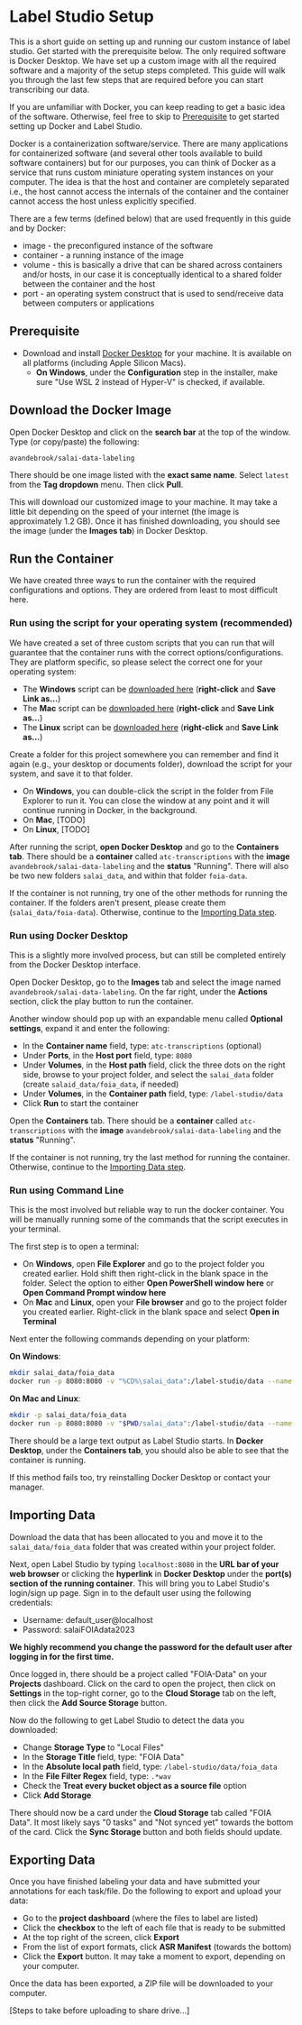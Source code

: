 # Label Studio Setup
This is a short guide on setting up and running our custom instance of label studio. Get started with the prerequisite below. The only required software is Docker Desktop. We have set up a custom image with all the required software and a majority of the setup steps completed. This guide will walk you through the last few steps that are required before you can start transcribing our data.

If you are unfamiliar with Docker, you can keep reading to get a basic idea of the software. Otherwise, feel free to skip to [Prerequisite](#prerequisite) to get started setting up Docker and Label Studio.

Docker is a containerization software/service. There are many applications for containerized software (and several other tools available to build software containers) but for our purposes, you can think of Docker as a service that runs custom miniature operating system instances on your computer. The idea is that the host and container are completely separated i.e., the host cannot access the internals of the container and the container cannot access the host unless explicitly specified.

There are a few terms (defined below) that are used frequently in this guide and by Docker:

* image - the preconfigured instance of the software
* container - a running instance of the image
* volume - this is basically a drive that can be shared across containers and/or hosts, in our case it is conceptually identical to a shared folder between the container and the host
* port - an operating system construct that is used to send/receive data between computers or applications

## Prerequisite
* Download and install [Docker Desktop](https://www.docker.com/) for your machine. It is available on all platforms (including Apple Silicon Macs).
  * **On Windows**, under the **Configuration** step in the installer, make sure "Use WSL 2 instead of Hyper-V" is checked, if available.

## Download the Docker Image
Open Docker Desktop and click on the **search bar** at the top of the window. Type (or copy/paste) the following:
```
avandebrook/salai-data-labeling
```
There should be one image listed with the **exact same name**. Select `latest` from the **Tag dropdown** menu. Then click **Pull**.

This will download our customized image to your machine. It may take a little bit depending on the speed of your internet (the image is approximately 1.2 GB). Once it has finished downloading, you should see the image (under the **Images tab**) in Docker Desktop.

## Run the Container
We have created three ways to run the container with the required configurations and options. They are ordered from least to most difficult here.

### Run using the script for your operating system (recommended)
We have created a set of three custom scripts that you can run that will guarantee that the container runs with the correct options/configurations. They are platform specific, so please select the correct one for your operating system:

* The **Windows** script can be [downloaded here](https://raw.githubusercontent.com/AVanDeBrook/salai-data-labeling/main/scripts/windows-run-container.bat) (**right-click** and **Save Link as...**)
* The **Mac** script can be [downloaded here](https://raw.githubusercontent.com/AVanDeBrook/salai-data-labeling/main/scripts/mac-run-container.sh) (**right-click** and **Save Link as...**)
* The **Linux** script can be [downloaded here](https://raw.githubusercontent.com/AVanDeBrook/salai-data-labeling/main/scripts/linux-run-container.sh) (**right-click** and **Save Link as...**)

Create a folder for this project somewhere you can remember and find it again (e.g., your desktop or documents folder), download the script for your system, and save it to that folder.

* On **Windows**, you can double-click the script in the folder from File Explorer to run it. You can close the window at any point and it will continue running in Docker, in the background.
* On **Mac**, [TODO]
* On **Linux**, [TODO]

After running the script, **open Docker Desktop** and go to the **Containers tab**. There should be a **container** called `atc-transcriptions` with the **image** `avandebrook/salai-data-labeling` and the **status** "Running". There will also be two new folders `salai_data`, and within that folder `foia-data`.

If the container is not running, try one of the other methods for running the container. If the folders aren't present, please create them (`salai_data/foia-data`). Otherwise, continue to the [Importing Data step](#importing-data).

### Run using Docker Desktop
This is a slightly more involved process, but can still be completed entirely from the Docker Desktop interface.

Open Docker Desktop, go to the **Images** tab and select the image named `avandebrook/salai-data-labeling`. On the far right, under the **Actions** section, click the play button to run the container.

Another window should pop up with an expandable menu called **Optional settings**, expand it and enter the following:

* In the **Container name** field, type: `atc-transcriptions` (optional)
* Under **Ports**, in the **Host port** field, type: `8080`
* Under **Volumes**, in the **Host path** field, click the three dots on the right side, browse to your project folder, and select the `salai_data` folder (create `salaid_data/foia_data`, if needed)
* Under **Volumes**, in the **Container path** field, type: `/label-studio/data`
* Click **Run** to start the container

Open the **Containers** tab. There should be a **container** called `atc-transcriptions` with the **image** `avandebrook/salai-data-labeling` and the **status** "Running".

If the container is not running, try the last method for running the container. Otherwise, continue to the [Importing Data step](#importing-data).

### Run using Command Line
This is the most involved but reliable way to run the docker container. You will be manually running some of the commands that the script executes in your terminal.

The first step is to open a terminal:

* On **Windows**, open **File Explorer** and go to the project folder you created earlier. Hold shift then right-click in the blank space in the folder. Select the option to either **Open PowerShell window here** or **Open Command Prompt window here**
* On **Mac** and **Linux**, open your **File browser** and go to the project folder you created earlier. Right-click in the blank space and select **Open in Terminal**

Next enter the following commands depending on your platform:

**On Windows**:
```bash
mkdir salai_data/foia_data
docker run -p 8080:8080 -v "%CD%\salai_data":/label-studio/data --name atc-transcriptions avandebrook/salai-data-labeling
```

**On Mac and Linux**:
```bash
mkdir -p salai_data/foia_data
docker run -p 8080:8080 -v "$PWD/salai_data":/label-studio/data --name atc-transcriptions avandebrook/salai-data-labeling
```

There should be a large text output as Label Studio starts. In **Docker Desktop**, under the **Containers tab**, you should also be able to see that the container is running.

If this method fails too, try reinstalling Docker Desktop or contact your manager.

## Importing Data
Download the data that has been allocated to you and move it to the `salai_data/foia_data` folder that was created within your project folder.

Next, open Label Studio by typing `localhost:8080` in the **URL bar of your web browser** or clicking the **hyperlink** in **Docker Desktop** under the **port(s) section of the running container**. This will bring you to Label Studio's login/sign up page. Sign in to the default user using the following credentials:

* Username: default_user@localhost
* Password: salaiFOIAdata2023

**We highly recommend you change the password for the default user after logging in for the first time.**

Once logged in, there should be a project called "FOIA-Data" on your **Projects** dashboard. Click on the card to open the project, then click on **Settings** in the top-right corner, go to the **Cloud Storage** tab on the left, then click the **Add Source Storage** button.

Now do the following to get Label Studio to detect the data you downloaded:

* Change **Storage Type** to "Local Files"
* In the **Storage Title** field, type: "FOIA Data"
* In the **Absolute local path** field, type: `/label-studio/data/foia_data`
* In the **File Filter Regex** field, type: `.*wav`
* Check the **Treat every bucket object as a source file** option
* Click **Add Storage**

There should now be a card under the **Cloud Storage** tab called "FOIA Data". It most likely says "0 tasks" and "Not synced yet" towards the bottom of the card. Click the **Sync Storage** button and both fields should update.

## Exporting Data
Once you have finished labeling your data and have submitted your annotations for each task/file. Do the following to export and upload your data:

* Go to the **project dashboard** (where the files to label are listed)
* Click the **checkbox** to the left of each file that is ready to be submitted
* At the top right of the screen, click **Export**
* From the list of export formats, click **ASR Manifest** (towards the bottom)
* Click the **Export** button. It may take a moment to export, depending on your computer.

Once the data has been exported, a ZIP file will be downloaded to your computer.

[Steps to take before uploading to share drive...]
